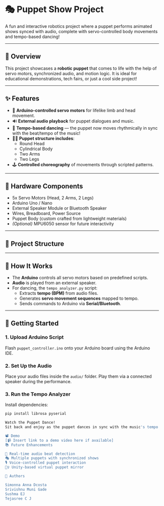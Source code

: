 # 🎭 Puppet Show Project

A fun and interactive robotics project where a puppet performs animated shows synced with audio, complete with servo-controlled body movements and tempo-based dancing!

---

## 📌 Overview

This project showcases a **robotic puppet** that comes to life with the help of servo motors, synchronized audio, and motion logic. It is ideal for educational demonstrations, tech fairs, or just a cool side project!

---

## ✨ Features

- 🧠 **Arduino-controlled servo motors** for lifelike limb and head movement.
- 🔊 **External audio playback** for puppet dialogues and music.
- 💃 **Tempo-based dancing** — the puppet now moves rhythmically in sync with the beat/tempo of the music!
- 🧍‍♂️ **Puppet structure includes**:
  - Round Head  
  - Cylindrical Body  
  - Two Arms  
  - Two Legs
- 🕹️ **Controlled choreography** of movements through scripted patterns.

---

## 🔧 Hardware Components

- 5x Servo Motors (Head, 2 Arms, 2 Legs)
- Arduino Uno / Nano
- External Speaker Module or Bluetooth Speaker
- Wires, Breadboard, Power Source
- Puppet Body (custom crafted from lightweight materials)
- *(Optional)* MPU6050 sensor for future interactivity

---

## 📁 Project Structure


---

## 🔄 How It Works

- The **Arduino** controls all servo motors based on predefined scripts.
- **Audio** is played from an external speaker.
- For dancing, the `tempo_analyzer.py` script:
  - Extracts **tempo (BPM)** from audio files.
  - Generates **servo movement sequences** mapped to tempo.
  - Sends commands to Arduino via **Serial/Bluetooth**.

---

## 🚀 Getting Started

### 1. Upload Arduino Script

Flash `puppet_controller.ino` onto your Arduino board using the Arduino IDE.

### 2. Set Up the Audio

Place your audio files inside the `audio/` folder. Play them via a connected speaker during the performance.

### 3. Run the Tempo Analyzer

Install dependencies:

```bash
pip install librosa pyserial

Watch the Puppet Dance!
Sit back and enjoy as the puppet dances in sync with the music's tempo 🎶

📽️ Demo
[📹 Insert link to a demo video here if available]
📚 Future Enhancements

🎵 Real-time audio beat detection
🎭 Multiple puppets with synchronized shows
🎙️ Voice-controlled puppet interaction
🧍‍♀️ Unity-based virtual puppet mirror

🙌 Authors

Simonna Anna Dcosta
Srivishnu Muni Gade
Sushma EJ
Tejasree C J

